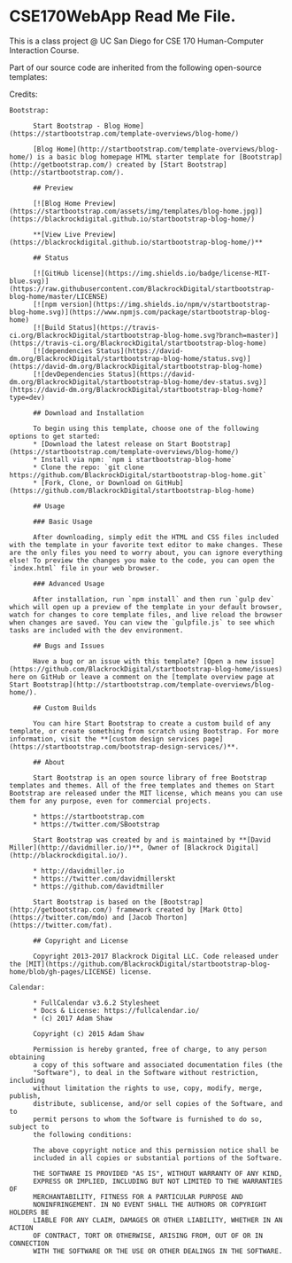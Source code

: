 # CSE170WebApp Read Me File.

This is a class project @ UC San Diego for CSE 170 Human-Computer Interaction Course.

Part of our source code are inherited from the following open-source templates:

  Credits:

    Bootstrap: 
    
          Start Bootstrap - Blog Home](https://startbootstrap.com/template-overviews/blog-home/)

          [Blog Home](http://startbootstrap.com/template-overviews/blog-home/) is a basic blog homepage HTML starter template for [Bootstrap](http://getbootstrap.com/) created by [Start Bootstrap](http://startbootstrap.com/).

          ## Preview

          [![Blog Home Preview](https://startbootstrap.com/assets/img/templates/blog-home.jpg)](https://blackrockdigital.github.io/startbootstrap-blog-home/)

          **[View Live Preview](https://blackrockdigital.github.io/startbootstrap-blog-home/)**

          ## Status

          [![GitHub license](https://img.shields.io/badge/license-MIT-blue.svg)](https://raw.githubusercontent.com/BlackrockDigital/startbootstrap-blog-home/master/LICENSE)
          [![npm version](https://img.shields.io/npm/v/startbootstrap-blog-home.svg)](https://www.npmjs.com/package/startbootstrap-blog-home)
          [![Build Status](https://travis-ci.org/BlackrockDigital/startbootstrap-blog-home.svg?branch=master)](https://travis-ci.org/BlackrockDigital/startbootstrap-blog-home)
          [![dependencies Status](https://david-dm.org/BlackrockDigital/startbootstrap-blog-home/status.svg)](https://david-dm.org/BlackrockDigital/startbootstrap-blog-home)
          [![devDependencies Status](https://david-dm.org/BlackrockDigital/startbootstrap-blog-home/dev-status.svg)](https://david-dm.org/BlackrockDigital/startbootstrap-blog-home?type=dev)

          ## Download and Installation

          To begin using this template, choose one of the following options to get started:
          * [Download the latest release on Start Bootstrap](https://startbootstrap.com/template-overviews/blog-home/)
          * Install via npm: `npm i startbootstrap-blog-home`
          * Clone the repo: `git clone https://github.com/BlackrockDigital/startbootstrap-blog-home.git`
          * [Fork, Clone, or Download on GitHub](https://github.com/BlackrockDigital/startbootstrap-blog-home)

          ## Usage

          ### Basic Usage

          After downloading, simply edit the HTML and CSS files included with the template in your favorite text editor to make changes. These are the only files you need to worry about, you can ignore everything else! To preview the changes you make to the code, you can open the `index.html` file in your web browser.

          ### Advanced Usage

          After installation, run `npm install` and then run `gulp dev` which will open up a preview of the template in your default browser, watch for changes to core template files, and live reload the browser when changes are saved. You can view the `gulpfile.js` to see which tasks are included with the dev environment.

          ## Bugs and Issues

          Have a bug or an issue with this template? [Open a new issue](https://github.com/BlackrockDigital/startbootstrap-blog-home/issues) here on GitHub or leave a comment on the [template overview page at Start Bootstrap](http://startbootstrap.com/template-overviews/blog-home/).

          ## Custom Builds

          You can hire Start Bootstrap to create a custom build of any template, or create something from scratch using Bootstrap. For more information, visit the **[custom design services page](https://startbootstrap.com/bootstrap-design-services/)**.

          ## About

          Start Bootstrap is an open source library of free Bootstrap templates and themes. All of the free templates and themes on Start Bootstrap are released under the MIT license, which means you can use them for any purpose, even for commercial projects.

          * https://startbootstrap.com
          * https://twitter.com/SBootstrap

          Start Bootstrap was created by and is maintained by **[David Miller](http://davidmiller.io/)**, Owner of [Blackrock Digital](http://blackrockdigital.io/).

          * http://davidmiller.io
          * https://twitter.com/davidmillerskt
          * https://github.com/davidtmiller

          Start Bootstrap is based on the [Bootstrap](http://getbootstrap.com/) framework created by [Mark Otto](https://twitter.com/mdo) and [Jacob Thorton](https://twitter.com/fat).

          ## Copyright and License

          Copyright 2013-2017 Blackrock Digital LLC. Code released under the [MIT](https://github.com/BlackrockDigital/startbootstrap-blog-home/blob/gh-pages/LICENSE) license.

    Calendar:
    
          * FullCalendar v3.6.2 Stylesheet
          * Docs & License: https://fullcalendar.io/
          * (c) 2017 Adam Shaw
           
          Copyright (c) 2015 Adam Shaw

          Permission is hereby granted, free of charge, to any person obtaining
          a copy of this software and associated documentation files (the
          "Software"), to deal in the Software without restriction, including
          without limitation the rights to use, copy, modify, merge, publish,
          distribute, sublicense, and/or sell copies of the Software, and to
          permit persons to whom the Software is furnished to do so, subject to
          the following conditions:

          The above copyright notice and this permission notice shall be
          included in all copies or substantial portions of the Software.

          THE SOFTWARE IS PROVIDED "AS IS", WITHOUT WARRANTY OF ANY KIND,
          EXPRESS OR IMPLIED, INCLUDING BUT NOT LIMITED TO THE WARRANTIES OF
          MERCHANTABILITY, FITNESS FOR A PARTICULAR PURPOSE AND
          NONINFRINGEMENT. IN NO EVENT SHALL THE AUTHORS OR COPYRIGHT HOLDERS BE
          LIABLE FOR ANY CLAIM, DAMAGES OR OTHER LIABILITY, WHETHER IN AN ACTION
          OF CONTRACT, TORT OR OTHERWISE, ARISING FROM, OUT OF OR IN CONNECTION
          WITH THE SOFTWARE OR THE USE OR OTHER DEALINGS IN THE SOFTWARE.
